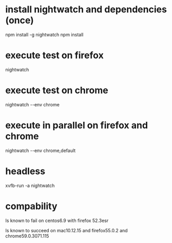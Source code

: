 # install nightwatch and dependencies (once)

npm install -g nightwatch
npm install

# execute test on firefox

nightwatch

# execute test on chrome

nightwatch --env chrome

# execute in parallel on firefox and chrome

nightwatch --env chrome,default

# headless

xvfb-run -a nightwatch

# compability

Is known to fail on centos6.9 with firefox 52.3esr

Is known to succeed on mac10.12.15 and firefox55.0.2 and chrome59.0.3071.115 
